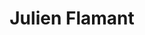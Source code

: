 ---
layout: about
inline: true
group: Faculty
group_rank: 1
team_frontpage: false

title: Julien Flamant
description: 
lastname: Flamant
publications: 'author^=*Flamant'

teaser: > 
    CNRS researcher
    
    

profile:
    name: Julien Flamant
    align: right
    image: flamant.jpg
    role: Faculty
    twitter: 
    github: 
    email: julien.flamant@univ-lorraine.fr
    keywords:
    website: https://jflamant.github.io
    scholar: https://scholar.google.com/citations?user=rNN19hcAAAAJ&hl=fr
    researchgate: https://www.researchgate.net/profile/Julien_Flamant
    address: >
            Faculté des Sciences et Technologies, Bâtiment 1er cycle, F-54000 Nancy, Office 425

---
